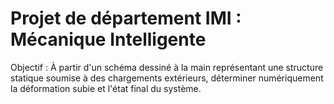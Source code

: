 # Projet de département IMI : Mécanique Intelligente

Objectif : À partir d'un schéma dessiné à la main représentant une structure statique soumise à des chargements extérieurs, déterminer numériquement la déformation subie et l'état final du système.
